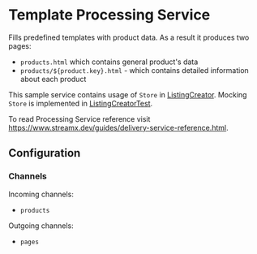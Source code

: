 # Template Processing Service

Fills predefined templates with product data. As a result it produces two pages:
 - `products.html` which contains general product's data
 - `products/${product.key}.html` - which contains detailed information about each product

This sample service contains usage of `Store` in [ListingCreator](./src/main/java/com/example/project/template/ListingCreator.java). 
Mocking `Store` is implemented in [ListingCreatorTest](./src/test/java/com/example/project/template/ListingCreatorTest.java).

To read Processing Service reference visit https://www.streamx.dev/guides/delivery-service-reference.html.

## Configuration
### Channels

Incoming channels:
- `products`

Outgoing channels: 
- `pages`
